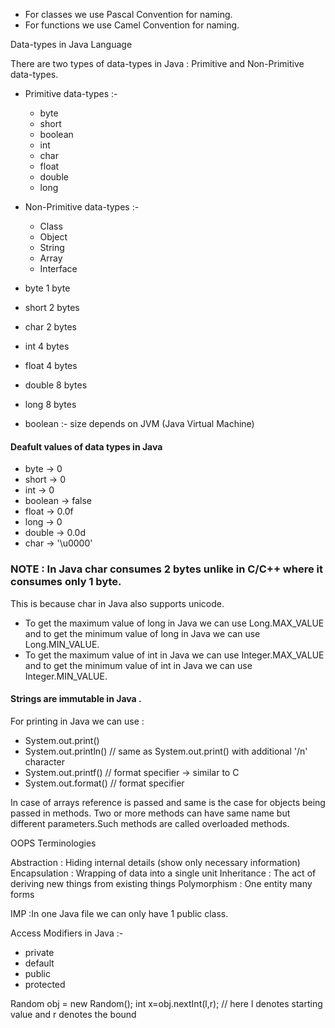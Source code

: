 - For classes we use Pascal Convention for naming.
- For functions we use Camel Convention for naming.

Data-types in Java Language

There are two types of data-types in Java : Primitive and Non-Primitive data-types.

- Primitive data-types :-

  - byte
  - short
  - boolean
  - int
  - char
  - float
  - double
  - long

- Non-Primitive data-types :-

  - Class
  - Object
  - String
  - Array
  - Interface

- byte 1 byte
- short 2 bytes
- char 2 bytes
- int 4 bytes
- float 4 bytes
- double 8 bytes
- long 8 bytes
- boolean :- size depends on JVM (Java Virtual Machine)

#### Deafult values of data types in Java

- byte -> 0
- short -> 0
- int -> 0
- boolean -> false
- float -> 0.0f
- long -> 0
- double -> 0.0d
- char -> '\u0000'

### NOTE : In Java char consumes 2 bytes unlike in C/C++ where it consumes only 1 byte.

This is because char in Java also supports unicode.

- To get the maximum value of long in Java we can use Long.MAX_VALUE and to get the minimum value of long in Java we can use Long.MIN_VALUE.
- To get the maximum value of int in Java we can use Integer.MAX_VALUE and to get the minimum value of int in Java we can use Integer.MIN_VALUE.

#### Strings are immutable in Java .

For printing in Java we can use :

- System.out.print()
- System.out.println() // same as System.out.print() with additional '/n' character
- System.out.printf() // format specifier -> similar to C
- System.out.format() // format specifier

In case of arrays reference is passed and same is the case for objects being passed in methods.
Two or more methods can have same name but different parameters.Such methods are called overloaded methods.

OOPS Terminologies

Abstraction : Hiding internal details (show only necessary information)
Encapsulation : Wrapping of data into a single unit
Inheritance : The act of deriving new things from existing things
Polymorphism : One entity many forms

IMP :In one Java file we can only have 1 public class.

Access Modifiers in Java :-

- private
- default
- public
- protected

Random obj = new Random();
int x=obj.nextInt(l,r); // here l denotes starting value and r denotes the bound
